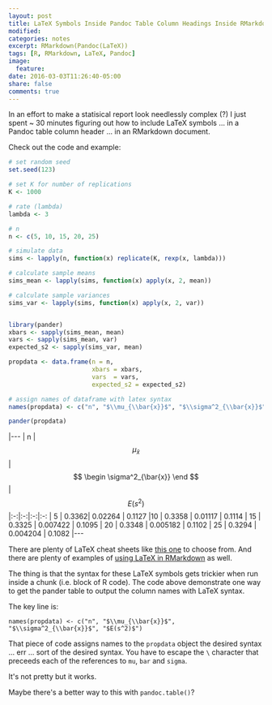 ```yaml
---
layout: post
title: LaTeX Symbols Inside Pandoc Table Column Headings Inside RMarkdown Documents
modified: 
categories: notes
excerpt: RMarkdown(Pandoc(LaTeX))
tags: [R, RMarkdown, LaTeX, Pandoc]
image:
  feature:
date: 2016-03-03T11:26:40-05:00
share: false
comments: true
---
```


In an effort to make a statisical report look needlessly complex (?) I just spent ~ 30 minutes figuring out how to include LaTeX symbols ... in a Pandoc table column header ... in an RMarkdown document. 

Check out the code and example:

```r
# set random seed
set.seed(123)

# set K for number of replications
K <- 1000

# rate (lambda)
lambda <- 3

# n 
n <- c(5, 10, 15, 20, 25)

# simulate data
sims <- lapply(n, function(x) replicate(K, rexp(x, lambda)))

# calculate sample means
sims_mean <- lapply(sims, function(x) apply(x, 2, mean))

# calculate sample variances
sims_var <- lapply(sims, function(x) apply(x, 2, var))


library(pander)
xbars <- sapply(sims_mean, mean)
vars <- sapply(sims_mean, var)
expected_s2 <- sapply(sims_var, mean)

propdata <- data.frame(n = n,
                       xbars = xbars, 
                       vars  = vars,
                       expected_s2 = expected_s2)

# assign names of dataframe with latex syntax 
names(propdata) <- c("n", "$\\mu_{\\bar{x}}$", "$\\sigma^2_{\\bar{x}}$", "$E(s^2)$")

pander(propdata)
```

|---
| n | $$ \mu_{\bar{x}} $$ | $$ \begin \sigma^2_{\bar{x}} \end $$ | $$ E(s^2)$$
|:-:|:-:|:-:|:-:
| 5 | 0.3362| 0.02264 | 0.1127 
|10 | 0.3358 | 0.01117 | 0.1114 
| 15 | 0.3325 | 0.007422 | 0.1095
| 20 | 0.3348  | 0.005182 | 0.1102
| 25 | 0.3294  | 0.004204 | 0.1082
|---

There are plenty of LaTeX cheat sheets like [this one](https://wch.github.io/latexsheet/latexsheet-0.png) to choose from. And there are plenty of examples of [using LaTeX in RMarkdown](http://www.calvin.edu/~rpruim/courses/m343/F12/RStudio/LatexExamples.html) as well. 

The thing is that the syntax for these LaTeX symbols gets trickier when run inside a chunk (i.e. block of R code). The code above demonstrate one way to get the pander table to output the column names with LaTeX syntax. 

The key line is:

`names(propdata) <- c("n", "$\\mu_{\\bar{x}}$", "$\\sigma^2_{\\bar{x}}$", "$E(s^2)$")`

That piece of code assigns names to the `propdata` object the desired syntax ... err ... sort of the desired syntax. You have to escape the `\` character that preceeds each of the references to `mu`, `bar` and `sigma`. 

It's not pretty but it works.

Maybe there's a better way to this with `pandoc.table()`?


